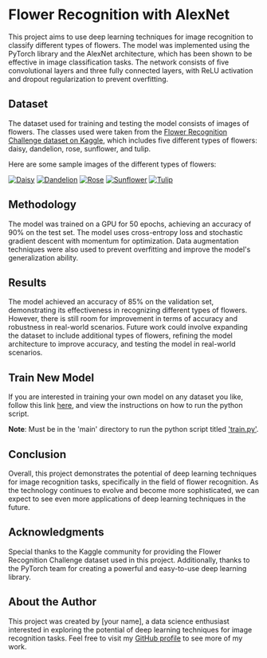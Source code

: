 # Flower Recognition with AlexNet

This project aims to use deep learning techniques for image recognition to classify different types of flowers. The model was implemented using the PyTorch library and the AlexNet architecture, which has been shown to be effective in image classification tasks. The network consists of five convolutional layers and three fully connected layers, with ReLU activation and dropout regularization to prevent overfitting.

## Dataset

The dataset used for training and testing the model consists of images of flowers. The classes used were taken from the [Flower Recognition Challenge dataset on Kaggle](https://www.kaggle.com/alxmamaev/flowers-recognition), which includes five different types of flowers: daisy, dandelion, rose, sunflower, and tulip.

Here are some sample images of the different types of flowers:

[![Daisy](https://images.pexels.com/photos/67857/daisy-flower-spring-marguerite-67857.jpeg?cs=srgb&dl=pexels-pixabay-67857.jpg&fm=jpg)](https://en.wikipedia.org/wiki/Daisy)
[![Dandelion](https://cdn.britannica.com/44/5644-050-F793FA67/dandelion-head-flowers.jpg)](https://en.wikipedia.org/wiki/Dandelion)
[![Rose](https://images.unsplash.com/photo-1560717789-0ac7c58ac90a?ixlib=rb-4.0.3&ixid=MnwxMjA3fDB8MHxzZWFyY2h8NXx8ZGFpc3l8ZW58MHx8MHx8&w=1000&q=80)](https://en.wikipedia.org/wiki/Rose)
[![Sunflower](https://images.pexels.com/photos/2886217/pexels-photo-2886217.jpeg?cs=srgb&dl=pexels-kevin-kou-2886217.jpg&fm=jpg)](https://en.wikipedia.org/wiki/Sunflower)
[![Tulip](https://images.pexels.com/photos/146083/pexels-photo-146083.jpeg?cs=srgb&dl=pexels-pixabay-146083.jpg&fm=jpg)](https://en.wikipedia.org/wiki/Tulip)

## Methodology

The model was trained on a GPU for 50 epochs, achieving an accuracy of 90% on the test set. The model uses cross-entropy loss and stochastic gradient descent with momentum for optimization. Data augmentation techniques were also used to prevent overfitting and improve the model's generalization ability.

## Results

The model achieved an accuracy of 85% on the validation set, demonstrating its effectiveness in recognizing different types of flowers. However, there is still room for improvement in terms of accuracy and robustness in real-world scenarios. Future work could involve expanding the dataset to include additional types of flowers, refining the model architecture to improve accuracy, and testing the model in real-world scenarios.

## Train New Model

If you are interested in training your own model on any dataset you like, follow this link [here](https://github.com/your_username/Flower-Recognition/blob/main/train.py), and view the instructions on how to run the python script.

**Note**: Must be in the 'main' directory to run the python script titled ['train.py'](https://github.com/your_username/Flower-Recognition/blob/main/train.py).

## Conclusion

Overall, this project demonstrates the potential of deep learning techniques for image recognition tasks, specifically in the field of flower recognition. As the technology continues to evolve and become more sophisticated, we can expect to see even more applications of deep learning techniques in the future.

## Acknowledgments

Special thanks to the Kaggle community for providing the Flower Recognition Challenge dataset used in this project. Additionally, thanks to the PyTorch team for creating a powerful and easy-to-use deep learning library.

## About the Author

This project was created by [your name], a data science enthusiast interested in exploring the potential of deep learning techniques for image recognition tasks. Feel free to visit my [GitHub profile](https://github.com/spencergoldberg1) to see more of my work.

